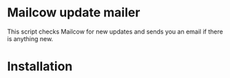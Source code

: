 # Mailcow update mailer
This script checks Mailcow for new updates and sends you an email if there is anything new.
# Installation
